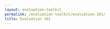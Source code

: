 ```yaml
---
layout: evaluation-toolkit
permalink: /evaluation-toolkit/evaluation-101/
title: Evaluation 101
---
```

